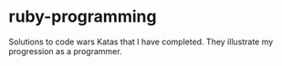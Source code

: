# ruby-programming
Solutions to code wars Katas that I have completed. They illustrate my progression as a programmer.